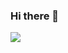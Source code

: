 ### Hi there 👋

<!--
**eyslce/eyslce** is a ✨ _special_ ✨ repository because its `README.md` (this file) appears on your GitHub profile.

Here are some ideas to get you started:

- 🔭 I’m currently working on ...
- 🌱 I’m currently learning ...
- 👯 I’m looking to collaborate on ...
- 🤔 I’m looking for help with ...
- 💬 Ask me about ...
- 📫 How to reach me: ...
- 😄 Pronouns: ...
- ⚡ Fun fact: ...
-->

<!--
[![Top Langs](https://github-readme-stats.vercel.app/api/top-langs/?username=eyslce)](https://github.com/anuraghazra/github-readme-stats)

[![Anurag's GitHub stats](https://github-readme-stats.vercel.app/api?username=eyslce&show_icons=true)](https://github.com/anuraghazra/github-readme-stats) -->


<img align="center" src="https://github-readme-stats.vercel.app/api/top-langs/?username=eyslce&show_icons=true&count_private=true&hide=html,css,ejs,pug,Makefile,Dockerfile,SCSS,NSIS,javascript" />
